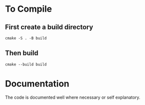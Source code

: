 # To Compile
## First create a build directory
`cmake -S . -B build`
## Then build
`cmake --build build`

# Documentation
The code is documented well where necessary or self explanatory.

